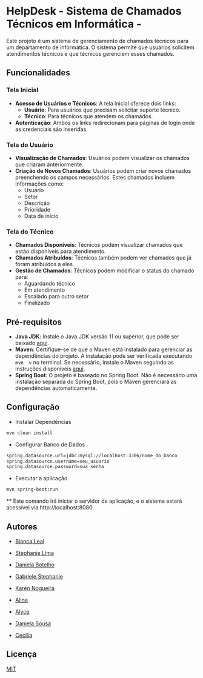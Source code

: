 
# HelpDesk - Sistema de Chamados Técnicos em Informática - 

Este projeto é um sistema de gerenciamento de chamados técnicos para um departamento de informática. O sistema permite que usuários solicitem atendimentos técnicos e que técnicos gerenciem esses chamados.


## Funcionalidades

### Tela Inicial
- **Acesso de Usuários e Técnicos**: A tela inicial oferece dois links:
    - **Usuário**: Para usuários que precisam solicitar suporte técnico.
    - **Técnico**: Para técnicos que atendem os chamados.
- **Autenticação**: Ambos os links redirecionam para páginas de login onde as credenciais são inseridas.

### Tela do Usuário
- **Visualização de Chamados**: Usuários podem visualizar os chamados que criaram anteriormente.
- **Criação de Novos Chamados**: Usuários podem criar novos chamados preenchendo os campos necessários. Estes chamados incluem informações como:
    - Usuário
    - Setor
    - Descrição
    - Prioridade
    - Data de início

### Tela do Técnico
- **Chamados Disponíveis**: Técnicos podem visualizar chamados que estão disponíveis para atendimento.
- **Chamados Atribuídos**: Técnicos também podem ver chamados que já foram atribuídos a eles.
- **Gestão de Chamados**: Técnicos podem modificar o status do chamado para:
    - Aguardando técnico
    - Em atendimento
    - Escalado para outro setor
    - Finalizado
## Pré-requisitos
- **Java JDK**: Instale o Java JDK versão 11 ou superior, que pode ser baixado [aqui](https://www.oracle.com/java/technologies/javase-jdk11-downloads.html).
- **Maven**: Certifique-se de que o Maven está instalado para gerenciar as dependências do projeto. A instalação pode ser verificada executando `mvn -v` no terminal. Se necessário, instale o Maven seguindo as instruções disponíveis [aqui](https://maven.apache.org/install.html).
- **Spring Boot**: O projeto é baseado no Spring Boot. Não é necessário uma instalação separada do Spring Boot, pois o Maven gerenciará as dependências automaticamente.
## Configuração

- Instalar Dependências
```bash
mvn clean install
```
- Configurar Banco de Dados
```bash
spring.datasource.url=jdbc:mysql://localhost:3306/nome_do_banco
spring.datasource.username=seu_usuario
spring.datasource.password=sua_senha
```
- Executar a aplicação
```bash
mvn spring-boot:run
```
** Este comando irá iniciar o servidor de aplicação, e o sistema estará acessível via http://localhost:8080.
## Autores

- [Bianca Leal](https://www.linkedin.com/in/bianca-leall/)

- [Stephanie Lima](https://www.linkedin.com/in/stephanie-lima-rocha-07389291/)

- [Daniela Botelho](https://www.linkedin.com/in/dani-botelho/)

- [Gabriele Stephanie](https://www.linkedin.com/in/gabrielle-mestrinho-b162661b9/)

- [Karen Nogueira](https://www.linkedin.com/in/karennogueira/)

- [Aline](https://www.linkedin.com/in/alinealvesdacosta/)

- [Alyce](https://www.linkedin.com/in/alycequegi/)

- [Daniela Sousa](https://www.linkedin.com/in/daniela-sousa-lima/)

- [Cecilia](https://www.linkedin.com/in/cec%C3%ADlia-galv%C3%A3o/)

## Licença

[MIT](https://choosealicense.com/licenses/mit/)

